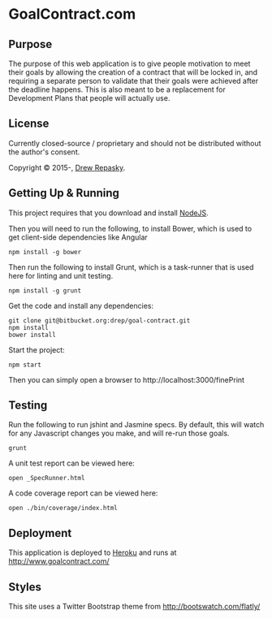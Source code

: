 GoalContract.com
================

Purpose
-------

The purpose of this web application is to give people motivation to meet their goals by allowing the creation of a contract that will be locked in, and requiring a separate person to validate that their goals were achieved after the deadline happens. This is also meant to be a replacement for Development Plans that people will actually use.

License
-------
Currently closed-source / proprietary and should not be distributed without the author's consent.

Copyright &copy; 2015-, [Drew Repasky]. 


Getting Up & Running
--------------------

This project requires that you download and install [NodeJS].

Then you will need to run the following, to install Bower, which is used to get client-side dependencies like Angular

    npm install -g bower

Then run the following to install Grunt, which is a task-runner that is used here for linting and unit testing.

    npm install -g grunt

Get the code and install any dependencies:

    git clone git@bitbucket.org:drep/goal-contract.git
    npm install
    bower install

Start the project:

    npm start

Then you can simply open a browser to http://localhost:3000/finePrint



Testing
-------

Run the following to run jshint and Jasmine specs. By default, this will watch for any Javascript changes you make, and will re-run those goals.

    grunt

A unit test report can be viewed here:

    open _SpecRunner.html

A code coverage report can be viewed here:

    open ./bin/coverage/index.html


Deployment
----------

This application is deployed to [Heroku] and runs at http://www.goalcontract.com/


Styles
------

This site uses a Twitter Bootstrap theme from http://bootswatch.com/flatly/


[Drew Repasky]: https://www.linkedin.com/in/drewrepasky/
[NodeJS]: http://nodejs.org/
[Grunt]: http://gruntjs.com/
[Bower]: http://bower.io/ 
[Heroku]: https://www.heroku.com/home
